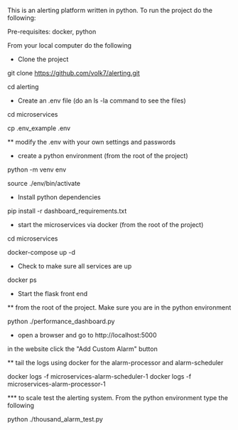 This is an alerting platform written in python.  To run the project do the following:

Pre-requisites: docker, python 

From your local computer do the following

* Clone the project

 git clone https://github.com/volk7/alerting.git

 cd alerting

* Create an .env file (do an ls -la command to see the files)
 
 cd microservices

  cp .env_example .env

  ** modify the .env with your own settings and passwords

 * create a python environment (from the root of the project)

  python -m venv env

  source ./env/bin/activate

 * Install python dependencies

  pip install -r dashboard_requirements.txt

 * start the microservices via docker (from the root of the project) 

  cd microservices
  
  docker-compose up -d

 * Check to make sure all services are up

  docker ps
  
 * Start the flask front end

** from the root of the project.  Make sure you are in the python environment
  
  python ./performance_dashboard.py

 * open a browser and go to http://localhost:5000
 
 in the website click the "Add Custom Alarm" button
 

** tail the logs using docker for the alarm-processor and alarm-scheduler

docker logs -f microservices-alarm-scheduler-1
docker logs -f microservices-alarm-processor-1

*** to scale test the alerting system.  From the python environment type the following

python ./thousand_alarm_test.py
